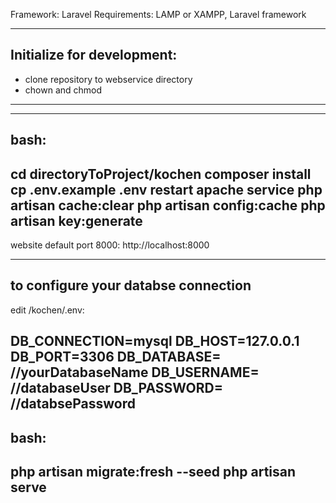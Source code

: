 Framework: Laravel
Requirements: LAMP or XAMPP, Laravel framework

-------------------------------------------
Initialize for development: 
-------------------------------------------
- clone repository to webservice directory
- chown and chmod
-------------------------------------------

-------------------------------------------
bash:
-------------------------------------------
cd directoryToProject/kochen
composer install
cp .env.example .env
restart apache service
php artisan cache:clear
php artisan config:cache
php artisan key:generate
-------------------------------------------

website default port 8000: http://localhost:8000

-------------------------------------------
to configure your databse connection
-------------------------------------------
edit /kochen/.env:

DB_CONNECTION=mysql
DB_HOST=127.0.0.1
DB_PORT=3306
DB_DATABASE= //yourDatabaseName
DB_USERNAME= //databaseUser
DB_PASSWORD= //databsePassword
-------------------------------------------

bash:
-------------------------------------------
php artisan migrate:fresh --seed
php artisan serve
-------------------------------------------
